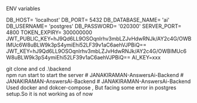 ENV variables

DB_HOST= 'localhost'
DB_PORT= 5432
DB_DATABASE_NAME= 'ai'
DB_USERNAME= 'postgres'
DB_PASSWORD= '020300'
SERVER_PORT= 4800
TOKEN_EXPIRY= 300000000
JWT_PUBLIC_KEY=hJ9Qd6LL9OSOqnlrhv3mbLZJvHdwRNJk/AY2c4G/OWBIMUc6W8uBLW9k3pS4ymiEhi52LF39v1aC6aehVJPBiQ==
JWT_KEY=hJ9Qd6LL9OSOqnlrhv3mbLZJvHdwRNJk/AY2c4G/OWBIMUc6W8uBLW9k3pS4ymiEhi52LF39v1aC6aehVJPBiQ==
AI_KEY=xxx

git clone and cd .\backend\
npm run start
to start the server
#   J A N A K I R A M A N - A n s w e r s A i - B a c k e n d 
 
 #   J A N A K I R A M A N - A n s w e r s A i - B a c k e n d 
 
 #   J A N A K I R A M A N - A n s w e r s A i - B a c k e n d 
 
 
Used docker and dokcer-compose , But facing some error in postgres setup.So it is not working as of now
